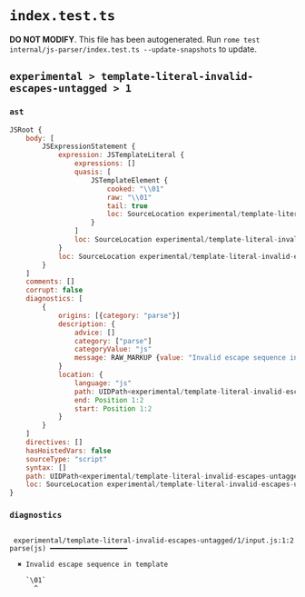 # `index.test.ts`

**DO NOT MODIFY**. This file has been autogenerated. Run `rome test internal/js-parser/index.test.ts --update-snapshots` to update.

## `experimental > template-literal-invalid-escapes-untagged > 1`

### `ast`

```javascript
JSRoot {
	body: [
		JSExpressionStatement {
			expression: JSTemplateLiteral {
				expressions: []
				quasis: [
					JSTemplateElement {
						cooked: "\\01"
						raw: "\\01"
						tail: true
						loc: SourceLocation experimental/template-literal-invalid-escapes-untagged/1/input.js 1:1-1:4
					}
				]
				loc: SourceLocation experimental/template-literal-invalid-escapes-untagged/1/input.js 1:0-1:5
			}
			loc: SourceLocation experimental/template-literal-invalid-escapes-untagged/1/input.js 1:0-1:5
		}
	]
	comments: []
	corrupt: false
	diagnostics: [
		{
			origins: [{category: "parse"}]
			description: {
				advice: []
				category: ["parse"]
				categoryValue: "js"
				message: RAW_MARKUP {value: "Invalid escape sequence in template"}
			}
			location: {
				language: "js"
				path: UIDPath<experimental/template-literal-invalid-escapes-untagged/1/input.js>
				end: Position 1:2
				start: Position 1:2
			}
		}
	]
	directives: []
	hasHoistedVars: false
	sourceType: "script"
	syntax: []
	path: UIDPath<experimental/template-literal-invalid-escapes-untagged/1/input.js>
	loc: SourceLocation experimental/template-literal-invalid-escapes-untagged/1/input.js 1:0-1:5
}
```

### `diagnostics`

```

 experimental/template-literal-invalid-escapes-untagged/1/input.js:1:2 parse(js) ━━━━━━━━━━━━━━━━━━━

  ✖ Invalid escape sequence in template

    `\01`
      ^


```
